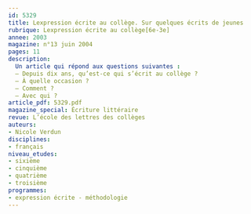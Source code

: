 ```yaml
---
id: 5329
title: Lexpression écrite au collège. Sur quelques écrits de jeunes
rubrique: Lexpression écrite au collège[6e-3e]
annee: 2003
magazine: n°13 juin 2004
pages: 11
description: 
  Un article qui répond aux questions suivantes :
  – Depuis dix ans, qu’est-ce qui s’écrit au collège ?
  – À quelle occasion ?
  – Comment ?
  – Avec qui ?
article_pdf: 5329.pdf
magazine_special: Écriture littéraire
revue: L’école des lettres des collèges
auteurs:
- Nicole Verdun
disciplines:
- français
niveau_etudes:
- sixième
- cinquième
- quatrième
- troisième
programmes:
- expression écrite - méthodologie
---
```

